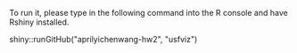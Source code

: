 To run it, 
please type in the following command into the R console and have Rshiny installed. 


shiny::runGitHub("aprilyichenwang-hw2", "usfviz")

